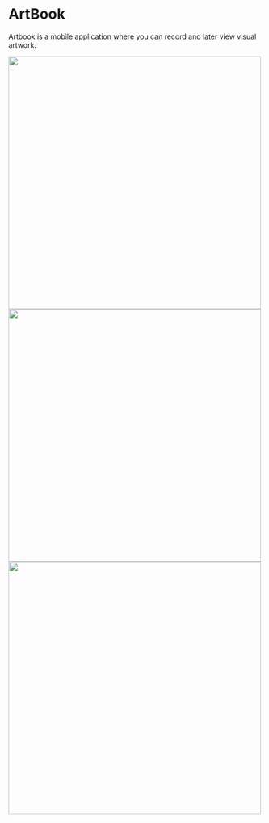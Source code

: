 # ArtBook

Artbook is a mobile application where you can record and later view visual artwork.

<img src="https://user-images.githubusercontent.com/57464067/227747901-e1360d0e-291d-476e-b0ad-cc5df693a062.png" height="500px"> <img src="https://user-images.githubusercontent.com/57464067/227747905-625460f1-7253-4f7f-9cec-d7b976fe9840.png" height="500px"> <img src="https://user-images.githubusercontent.com/57464067/227747903-df0d63b4-d367-49c1-abad-3779d78de960.png" height="500px">
